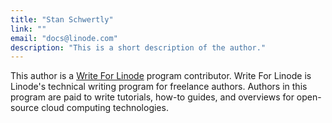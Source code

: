 ```yaml
---
title: "Stan Schwertly"
link: ""
email: "docs@linode.com"
description: "This is a short description of the author."
---
```



This author is a [Write For Linode](https://www.linode.com/lp/write-for-linode/) program contributor. Write For Linode is Linode's technical writing program for freelance authors. Authors in this program are paid to write tutorials, how-to guides, and overviews for open-source cloud computing technologies.
	